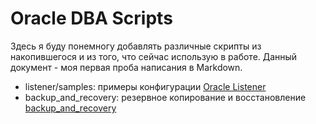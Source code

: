 # Oracle DBA Scripts

Здесь я буду понемногу добавлять различные скрипты из накопившегося и из того, что сейчас использую в работе. Данный документ - моя первая проба написания в Markdown.

  - listener/samples: примеры конфигурации [Oracle Listener]
  - backup_and_recovery: резервное копирование и восстановление [backup_and_recovery]

   [Oracle Listener]: <https://github.com/dalukyanov/Oracle-DBA-Scripts/tree/master/listener/samples>
   [backup_and_recovery]: <https://github.com/dalukyanov/Oracle-DBA-Scripts/tree/prepare/backup_and_recovery>


